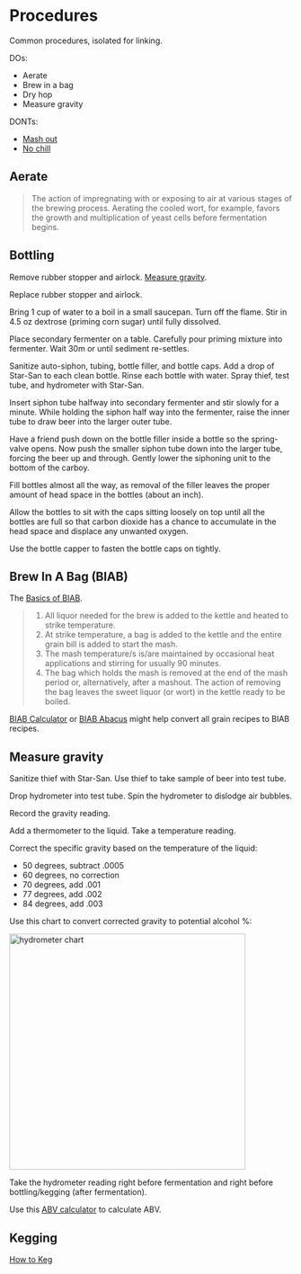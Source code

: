 # Procedures

Common procedures, isolated for linking.

DOs:

* Aerate
* Brew in a bag
* Dry hop
* Measure gravity

DONTs:

* [Mash out][under]
* [No chill][no-chill]

[under]: http://www.braukaiser.com/wiki/index.php?title=Understanding_Efficiency
[no-chill]: http://brulosophy.com/2015/02/09/a-year-of-no-chill-lessons-from-a-secret-xbmt/

## Aerate

> The action of impregnating with or exposing to air at various stages of the
> brewing process. Aerating the cooled wort, for example, favors the growth and
> multiplication of yeast cells before fermentation begins.

## Bottling

Remove rubber stopper and airlock.
[Measure gravity][gravity].

[gravity]: procedures.md#measure-gravity

Replace rubber stopper and airlock.

Bring 1 cup of water to a boil in a small saucepan.
Turn off the flame.
Stir in 4.5 oz dextrose (priming corn sugar) until fully dissolved.

Place secondary fermenter on a table.
Carefully pour priming mixture into fermenter.
Wait 30m or until sediment re-settles.

Sanitize auto-siphon, tubing, bottle filler, and bottle caps.
Add a drop of Star-San to each clean bottle.
Rinse each bottle with water.
Spray thief, test tube, and hydrometer with Star-San.

Insert siphon tube halfway into secondary fermenter
and stir slowly for a minute.
While holding the siphon half way into the fermenter,
raise the inner tube to draw beer into the larger outer tube.

Have a friend push down on the bottle filler inside a bottle
so the spring-valve opens.
Now push the smaller siphon tube down into the larger tube,
forcing the beer up and through.
Gently lower the siphoning unit to the bottom of the carboy.

Fill bottles almost all the way,
as removal of the filler leaves the proper amount of head space
in the bottles (about an inch).

Allow the bottles to sit with the caps sitting loosely on top
until all the bottles are full so that carbon dioxide
has a chance to accumulate in the head space and displace
any unwanted oxygen.

Use the bottle capper to fasten the bottle caps on tightly.

## Brew In A Bag (BIAB)

The [Basics of BIAB][basics].

[basics]: http://biabrewer.info/viewtopic.php?f=25&t=194&sid=04e1faaa161ad924c83558c34a7d7abf

> 1. All liquor needed for the brew is added to the kettle and heated to strike
>    temperature.
> 2. At strike temperature, a bag is added to the kettle and the entire grain
>    bill is added to start the mash.
> 3. The mash temperature/s is/are maintained by occasional heat applications
>    and stirring for usually 90 minutes.
> 4. The bag which holds the mash is removed at the end of the mash period or,
>    alternatively, after a mashout. The action of removing the bag leaves the
>    sweet liquor (or wort) in the kettle ready to be boiled.

[BIAB Calculator][calc] or
[BIAB Abacus][abacus] might help convert all grain recipes
to BIAB recipes.

[calc]: http://www.biabrewer.info/download/file.php?id=303
[abacus]: http://www.biabrewer.info/download/file.php?id=3265

## Measure gravity

Sanitize thief with Star-San.
Use thief to take sample of beer into test tube.

Drop hydrometer into test tube.
Spin the hydrometer to dislodge air bubbles.

Record the gravity reading.

Add a thermometer to the liquid.
Take a temperature reading.

Correct the specific gravity based on the temperature of the liquid:

* 50 degrees, subtract .0005
* 60 degrees, no correction
* 70 degrees, add .001
* 77 degrees, add .002
* 84 degrees, add .003

Use this chart to convert corrected gravity to potential alcohol %:

<img alt="hydrometer chart"
src="https://cloud.githubusercontent.com/assets/198/16359869/be68b75e-3afa-11e6-909b-606bab4a4d8c.png"
width="420px">

Take the hydrometer reading right before fermentation
and right before bottling/kegging (after fermentation).

Use this [ABV calculator][abv-calc] to calculate ABV.

[abv-calc]: http://www.brewersfriend.com/abv-calculator/

## Kegging

[How to Keg](https://www.homebrewersassociation.org/attachments/0000/1312/Summerzym95-Kegging_How-To.pdf)
